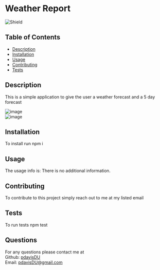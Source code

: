 # Weather Report
  ![Shield](https://img.shields.io/badge/license-MIT-blue)
  ## Table of Contents
  - [Description](#description)
  - [Installation](#command)
  - [Usage](#repo)
  - [Contributing](#contribute)
  - [Tests](#tests)

  ## Description
  This is a simple application to give the user a weather forecast and a 5 day forecast

  ![image](./Weather-report/Assets/weather.png)  
  ![image](./Weather-report/Assets/weather2.png)
  ## Installation
  To install run npm i
  ## Usage
  The usage info is: There is no additional information.
  ## Contributing
  To contribute to this project simply reach out to me at my listed email
  ## Tests
  To run tests npm test
  ## Questions
  For any questions please contact me at  
  Github: [pdavisDU](https://github.com/pdavisDU)  
  Email: pdavisDU@gmail.com

